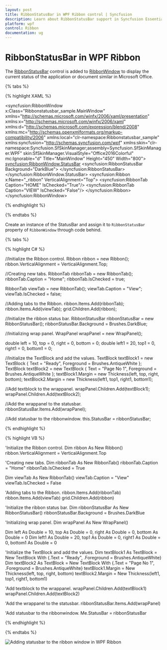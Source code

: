 ```yaml
---
layout: post
title: RibbonStatusBar in WPF Ribbon control | Syncfusion
description: Learn about RibbonStatusBar support in Syncfusion Essential Studio WPF Ribbon control, its elements and more.
platform: wpf
control: Ribbon
documentation: ug
---
```

# RibbonStatusBar in WPF Ribbon

The [RibbonStatusBar](https://help.syncfusion.com/cr/wpf/Syncfusion.Windows.Tools.Controls.RibbonStatusBar.html) control is added to [RibbonWindow](https://help.syncfusion.com/cr/wpf/Syncfusion.Windows.Tools.Controls.RibbonWindow.html) to display the current status of the application or document similar in Microsoft Office.


{% tabs %}

{% highlight XAML %}

<syncfusion:RibbonWindow x:Class="Ribbonstatusbar_sample.MainWindow"
        xmlns="http://schemas.microsoft.com/winfx/2006/xaml/presentation"
        xmlns:x="http://schemas.microsoft.com/winfx/2006/xaml"
        xmlns:d="http://schemas.microsoft.com/expression/blend/2008"
        xmlns:mc="http://schemas.openxmlformats.org/markup-compatibility/2006"
        xmlns:local="clr-namespace:Ribbonstatusbar_sample"
        xmlns:syncfusion="http://schemas.syncfusion.com/wpf"
        xmlns:skin="clr-namespace:Syncfusion.SfSkinManager;assembly=Syncfusion.SfSkinManager.WPF"
        skin:SfSkinManager.VisualStyle="Office2016Colorful"
        mc:Ignorable="d"
        Title="MainWindow" Height="450" Width="800">
    <syncfusion:RibbonWindow.StatusBar>
        <syncfusion:RibbonStatusBar Background="DarkBlue">
            <WrapPanel>
                <TextBlock Text="Ready" Margin="10,0,0,0" Foreground="AntiqueWhite" />
                <TextBlock Text="Page No 1" Margin="20,0,0,0" Foreground="AntiqueWhite" />
            </WrapPanel>
        </syncfusion:RibbonStatusBar>
    </syncfusion:RibbonWindow.StatusBar>
    <Grid>
        <syncfusion:Ribbon x:Name="_ribbon" VerticalAlignment="Top">
            <syncfusion:RibbonTab Caption="HOME"  IsChecked="True"/>
            <syncfusion:RibbonTab Caption="VIEW"  IsChecked="False"/>
        </syncfusion:Ribbon>
    </Grid>
</syncfusion:RibbonWindow>

{% endhighlight %}

{% endtabs %}

Create an instance of the StatusBar and assign it to `RibbonStatusBar` property of `RibbonWindow` through code behind.

{% tabs %}

{% highlight C# %}

//Initialize the Ribbon control.
Ribbon ribbon = new Ribbon();
ribbon.VerticalAlignment = VerticalAlignment.Top;

//Creating new tabs.
RibbonTab ribbonTab = new RibbonTab();
ribbonTab.Caption = "Home";
ribbonTab.IsChecked = true;

RibbonTab viewTab = new RibbonTab();
viewTab.Caption = "View";
viewTab.IsChecked = false;

//Adding tabs to the Ribbon.
ribbon.Items.Add(ribbonTab);
ribbon.Items.Add(viewTab);
grid.Children.Add(ribbon);

//Initialize the ribbon status bar.
RibbonStatusBar ribbonStatusBar = new RibbonStatusBar();
ribbonStatusBar.Background = Brushes.DarkBlue;

//Initializing wrap panel.
WrapPanel wrapPanel = new WrapPanel();

double left = 10, top = 0, right = 0, bottom = 0;
double left1 = 20, top1 = 0, right1 = 0, bottom1 = 0;

//Initialize the TextBlock and add the values.
TextBlock textBlock1 = new TextBlock { Text = "Ready", Foreground = Brushes.AntiqueWhite };
TextBlock textBlock2 = new TextBlock { Text = "Page No 1", Foreground = Brushes.AntiqueWhite };
textBlock1.Margin = new Thickness(left, top, right, bottom);
textBlock2.Margin = new Thickness(left1, top1, right1, bottom1);

//Add textblock to the wrappanel.
wrapPanel.Children.Add(textBlock1);
wrapPanel.Children.Add(textBlock2);

//Add the wrappanel to the statusbar.
ribbonStatusBar.Items.Add(wrapPanel);

//Add statusbar to the ribbonwindow.
this.StatusBar = ribbonStatusBar;

{% endhighlight %}

{% highlight VB %}

'Initialize the Ribbon control.
Dim ribbon As New Ribbon()
ribbon.VerticalAlignment = VerticalAlignment.Top

'Creating new tabs.
Dim ribbonTab As New RibbonTab()
ribbonTab.Caption = "Home"
ribbonTab.IsChecked = True

Dim viewTab As New RibbonTab()
viewTab.Caption = "View"
viewTab.IsChecked = False

'Adding tabs to the Ribbon.
ribbon.Items.Add(ribbonTab)
ribbon.Items.Add(viewTab)
grid.Children.Add(ribbon)

'Initialize the ribbon status bar.
Dim ribbonStatusBar As New RibbonStatusBar()
ribbonStatusBar.Background = Brushes.DarkBlue

'Initializing wrap panel.
Dim wrapPanel As New WrapPanel()

Dim left As Double = 10, top As Double = 0, right As Double = 0, bottom As Double = 0
Dim left1 As Double = 20, top1 As Double = 0, right1 As Double = 0, bottom1 As Double = 0

'Initialize the TextBlock and add the values.
Dim textBlock1 As TextBlock = New TextBlock With {.Text = "Ready", .Foreground = Brushes.AntiqueWhite}
Dim textBlock2 As TextBlock = New TextBlock With {.Text = "Page No 1", .Foreground = Brushes.AntiqueWhite}
textBlock1.Margin = New Thickness(left, top, right, bottom)
textBlock2.Margin = New Thickness(left1, top1, right1, bottom1)

'Add textblock to the wrappanel.
wrapPanel.Children.Add(textBlock1)
wrapPanel.Children.Add(textBlock2)

'Add the wrappanel to the statusbar.
ribbonStatusBar.Items.Add(wrapPanel)

'Add statusbar to the ribbonwindow.
Me.StatusBar = ribbonStatusBar

{% endhighlight %}

{% endtabs %}

![Adding statusbar to the ribbon window in WPF Ribbon](RibbonStatusBar_images/wpf-ribbon-statusbar.png)


